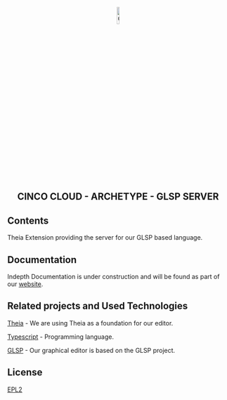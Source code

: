<div align='center'>

<br />

<img src="https://gitlab.com/scce/cinco-cloud/-/raw/main/docs/vuepress/src/.vuepress/public/assets/cinco_cloud_logo.png" width="10%" alt="Cinco Cloud Logo" />

<h2>CINCO CLOUD - ARCHETYPE - GLSP SERVER</h2>

</div>

## Contents

Theia Extension providing the server for our GLSP based language.

## Documentation

Indepth Documentation is under construction and will be found as part of our [website](https://scce.gitlab.io/cinco-cloud/).

## Related projects and Used Technologies

[Theia][theia] - We are using Theia as a foundation for our editor.

[Typescript][typescript] - Programming language.

[GLSP][glsp] - Our graphical editor is based on the GLSP project.

[//]: # "Source definitions"
[theia]: https://github.com/eclipse-theia/theia "Theia"
[typescript]: https://www.typescriptlang.org/ "Typescript"
[glsp]: https://github.com/eclipse-glsp/glsp "The Graphical Language Server Platform"

## License

[EPL2](https://www.eclipse.org/legal/epl-2.0/)
